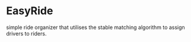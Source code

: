 # EasyRide
simple ride organizer that utilises the stable matching algorithm to assign drivers to riders.
